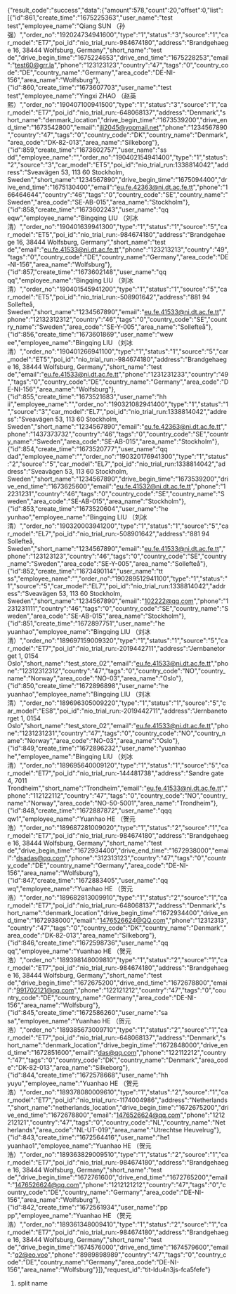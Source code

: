 {"result_code":"success","data":{"amount":578,"count":20,"offset":0,"list":[{"id":861,"create_time":"1675225363","user_name":"test test","employee_name":"Qiang SUN （孙强）","order_no":"192024734941600","type":"1","status":"3","source":"1","car_model":"ET7","poi_id":"nio_trial_run:-984674180","address":"Brandgehaege 16, 38444 Wolfsburg, Germany","short_name":"test de","drive_begin_time":"1675224653","drive_end_time":"1675228253","email":"test60@grr.la","phone":"123123123","country":"47","tags":"0","country_code":"DE","country_name":"Germany","area_code":"DE-NI-156","area_name":"Wolfsburg"},{"id":860,"create_time":"1673607703","user_name":"test test","employee_name":"Yingxi ZHAO （赵英熙）","order_no":"190407100941500","type":"1","status":"3","source":"1","car_model":"ET7","poi_id":"nio_trial_run:-648068137","address":"Denmark","short_name":"denmark_location","drive_begin_time":"1673539200","drive_end_time":"1673542800","email":"jlj2045@yopmail.net","phone":"1234567890","country":"47","tags":"0","country_code":"DK","country_name":"Denmark","area_code":"DK-82-013","area_name":"Silkeborg"},{"id":859,"create_time":"1673602757","user_name":"ss dd","employee_name":"","order_no":"190402154941400","type":"1","status":"2","source":"3","car_model":"ET5","poi_id":"nio_trial_run:1338814042","address":"Sveavägen 53, 113 60 Stockholm, Sweden","short_name":"1234567890","drive_begin_time":"1675094400","drive_end_time":"1675130400","email":"eu.fe.42363@ni.dt.ac.fe.tt","phone":"166464644","country":"46","tags":"0","country_code":"SE","country_name":"Sweden","area_code":"SE-AB-015","area_name":"Stockholm"},{"id":858,"create_time":"1673602243","user_name":"qq eqw","employee_name":"Bingqing LIU （刘冰清）","order_no":"190401639941300","type":"1","status":"1","source":"5","car_model":"ET5","poi_id":"nio_trial_run:-984674180","address":"Brandgehaege 16, 38444 Wolfsburg, Germany","short_name":"test de","email":"eu.fe.41533@ni.dt.ac.fe.tt","phone":"123213213","country":"49","tags":"0","country_code":"DE","country_name":"Germany","area_code":"DE-NI-156","area_name":"Wolfsburg"},{"id":857,"create_time":"1673602148","user_name":"qq qq","employee_name":"Bingqing LIU （刘冰清）","order_no":"190401545941200","type":"1","status":"1","source":"5","car_model":"ET5","poi_id":"nio_trial_run:-508901642","address":"881 94 Sollefteå, Sweden","short_name":"1234567890","email":"eu.fe.41533@ni.dt.ac.fe.tt","phone":"12132312312","country":"46","tags":"0","country_code":"SE","country_name":"Sweden","area_code":"SE-Y-005","area_name":"Sollefteå"},{"id":856,"create_time":"1673601869","user_name":"wew ee","employee_name":"Bingqing LIU （刘冰清）","order_no":"190401266941100","type":"1","status":"1","source":"5","car_model":"ET5","poi_id":"nio_trial_run:-984674180","address":"Brandgehaege 16, 38444 Wolfsburg, Germany","short_name":"test de","email":"eu.fe.41533@ni.dt.ac.fe.tt","phone":"1231231233","country":"49","tags":"0","country_code":"DE","country_name":"Germany","area_code":"DE-NI-156","area_name":"Wolfsburg"},{"id":855,"create_time":"1673521683","user_name":"hh ii","employee_name":"","order_no":"190321082941400","type":"1","status":"1","source":"3","car_model":"EL7","poi_id":"nio_trial_run:1338814042","address":"Sveavägen 53, 113 60 Stockholm, Sweden","short_name":"1234567890","email":"eu.fe.42363@ni.dt.ac.fe.tt","phone":"1437373732","country":"46","tags":"0","country_code":"SE","country_name":"Sweden","area_code":"SE-AB-015","area_name":"Stockholm"},{"id":854,"create_time":"1673520777","user_name":"qq dad","employee_name":"","order_no":"190320176941300","type":"1","status":"2","source":"5","car_model":"EL7","poi_id":"nio_trial_run:1338814042","address":"Sveavägen 53, 113 60 Stockholm, Sweden","short_name":"1234567890","drive_begin_time":"1673539200","drive_end_time":"1673625600","email":"eu.fe.41532@ni.dt.ac.fe.tt","phone":"12231231","country":"46","tags":"0","country_code":"SE","country_name":"Sweden","area_code":"SE-AB-015","area_name":"Stockholm"},{"id":853,"create_time":"1673520604","user_name":"he yunhao","employee_name":"Bingqing LIU （刘冰清）","order_no":"190320003941200","type":"1","status":"1","source":"5","car_model":"EL7","poi_id":"nio_trial_run:-508901642","address":"881 94 Sollefteå, Sweden","short_name":"1234567890","email":"eu.fe.41533@ni.dt.ac.fe.tt","phone":"123123123","country":"46","tags":"0","country_code":"SE","country_name":"Sweden","area_code":"SE-Y-005","area_name":"Sollefteå"},{"id":852,"create_time":"1673490114","user_name":"tt ss","employee_name":"","order_no":"190289512941100","type":"1","status":"1","source":"5","car_model":"EL7","poi_id":"nio_trial_run:1338814042","address":"Sveavägen 53, 113 60 Stockholm, Sweden","short_name":"1234567890","email":"102222@qq.com","phone":"1231231111","country":"46","tags":"0","country_code":"SE","country_name":"Sweden","area_code":"SE-AB-015","area_name":"Stockholm"},{"id":851,"create_time":"1672897751","user_name":"he yuanhao","employee_name":"Bingqing LIU （刘冰清）","order_no":"189697159009320","type":"1","status":"1","source":"5","car_model":"ET7","poi_id":"nio_trial_run:-2019442711","address":"Jernbanetorget 1, 0154 Oslo","short_name":"test_store_02","email":"eu.fe.41533@ni.dt.ac.fe.tt","phone":"12312312312","country":"47","tags":"0","country_code":"NO","country_name":"Norway","area_code":"NO-03","area_name":"Oslo"},{"id":850,"create_time":"1672896898","user_name":"he yuanhao","employee_name":"Bingqing LIU （刘冰清）","order_no":"189696305009220","type":"1","status":"1","source":"5","car_model":"ES8","poi_id":"nio_trial_run:-2019442711","address":"Jernbanetorget 1, 0154 Oslo","short_name":"test_store_02","email":"eu.fe.41533@ni.dt.ac.fe.tt","phone":"1231231231","country":"47","tags":"0","country_code":"NO","country_name":"Norway","area_code":"NO-03","area_name":"Oslo"},{"id":849,"create_time":"1672896232","user_name":"yuanhao he","employee_name":"Bingqing LIU （刘冰清）","order_no":"189695640009120","type":"1","status":"1","source":"5","car_model":"ET7","poi_id":"nio_trial_run:-144481738","address":"Søndre gate 4, 7011 Trondheim","short_name":"Trondheim","email":"eu.fe.41533@ni.dt.ac.fe.tt","phone":"112122112","country":"47","tags":"0","country_code":"NO","country_name":"Norway","area_code":"NO-50-5001","area_name":"Trondheim"},{"id":848,"create_time":"1672887872","user_name":"qqq qw1","employee_name":"Yuanhao HE （贺元浩）","order_no":"189687281009020","type":"1","status":"2","source":"1","car_model":"ET7","poi_id":"nio_trial_run:-984674180","address":"Brandgehaege 16, 38444 Wolfsburg, Germany","short_name":"test de","drive_begin_time":"1672934400","drive_end_time":"1672938000","email":"dsadas@qq.com","phone":"312313123","country":"47","tags":"0","country_code":"DE","country_name":"Germany","area_code":"DE-NI-156","area_name":"Wolfsburg"},{"id":847,"create_time":"1672883405","user_name":"qq wq","employee_name":"Yuanhao HE （贺元浩）","order_no":"189682813009910","type":"1","status":"2","source":"1","car_model":"ET7","poi_id":"nio_trial_run:-648068137","address":"Denmark","short_name":"denmark_location","drive_begin_time":"1672934400","drive_end_time":"1672938000","email":"1476526624@QQ.com","phone":"12312313","country":"47","tags":"0","country_code":"DK","country_name":"Denmark","area_code":"DK-82-013","area_name":"Silkeborg"},{"id":846,"create_time":"1672598736","user_name":"qq qq","employee_name":"Yuanhao HE （贺元浩）","order_no":"189398148009810","type":"1","status":"2","source":"1","car_model":"ET7","poi_id":"nio_trial_run:-984674180","address":"Brandgehaege 16, 38444 Wolfsburg, Germany","short_name":"test de","drive_begin_time":"1672675200","drive_end_time":"1672678800","email":"991702121@qq.com","phone":"122121212","country":"47","tags":"0","country_code":"DE","country_name":"Germany","area_code":"DE-NI-156","area_name":"Wolfsburg"},{"id":845,"create_time":"1672586260","user_name":"sa sa","employee_name":"Yuanhao HE （贺元浩）","order_no":"189385673009710","type":"1","status":"2","source":"1","car_model":"ET7","poi_id":"nio_trial_run:-648068137","address":"Denmark","short_name":"denmark_location","drive_begin_time":"1672848000","drive_end_time":"1672851600","email":"das@qq.com","phone":"122112212","country":"47","tags":"0","country_code":"DK","country_name":"Denmark","area_code":"DK-82-013","area_name":"Silkeborg"},{"id":844,"create_time":"1672578668","user_name":"hh yuyu","employee_name":"Yuanhao HE （贺元浩）","order_no":"189378080009610","type":"1","status":"2","source":"1","car_model":"ET7","poi_id":"nio_trial_run:-1174004986","address":"Netherlands","short_name":"netherlands_location","drive_begin_time":"1672675200","drive_end_time":"1672678800","email":"1476526624@qq.com","phone":"1212212121","country":"47","tags":"0","country_code":"NL","country_name":"Netherlands","area_code":"NL-UT-019","area_name":"Utrechtse Heuvelrug"},{"id":843,"create_time":"1672564416","user_name":"he1 yuanhao1","employee_name":"Yuanhao HE （贺元浩）","order_no":"189363829009510","type":"1","status":"2","source":"1","car_model":"ET7","poi_id":"nio_trial_run:-984674180","address":"Brandgehaege 16, 38444 Wolfsburg, Germany","short_name":"test de","drive_begin_time":"1672761600","drive_end_time":"1672765200","email":"1476526624@qq.com","phone":"1212121212","country":"47","tags":"0","country_code":"DE","country_name":"Germany","area_code":"DE-NI-156","area_name":"Wolfsburg"},{"id":842,"create_time":"1672561934","user_name":"pp pp","employee_name":"Yuanhao HE （贺元浩）","order_no":"189361348009410","type":"1","status":"2","source":"1","car_model":"ET7","poi_id":"nio_trial_run:-984674180","address":"Brandgehaege 16, 38444 Wolfsburg, Germany","short_name":"test de","drive_begin_time":"1674576000","drive_end_time":"1674579600","email":"q2@eo.voo","phone":"8989898989","country":"47","tags":"0","country_code":"DE","country_name":"Germany","area_code":"DE-NI-156","area_name":"Wolfsburg"}]},"request_id":"tit-ldu4n3js-fca5fefe"}



1. split name